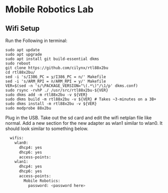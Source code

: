# Mobile Robotics Lab

## Wifi Setup
Run the Following in terminal:
```shell
sudo apt update
sudo apt upgrade
sudo apt install git build-essential dkms
sudo reboot
git clone https://github.com/cilynx/rtl88x2bu
cd rtl88x2bu/
sed -i 's/I386_PC = y/I386_PC = n/' Makefile
sed -i 's/ARM_RPI = n/ARM_RPI = y/' Makefile
VER=$(sed -n 's/\PACKAGE_VERSION="\(.*\)"/\1/p' dkms.conf)
sudo rsync -rvhP ./ /usr/src/rtl88x2bu-${VER}
sudo dkms add -m rtl88x2bu -v ${VER}
sudo dkms build -m rtl88x2bu -v ${VER} # Takes ~3-minutes on a 3B+
sudo dkms install -m rtl88x2bu -v ${VER}
sudo modprobe 88x2bu
```
Plug in the USB. Take out the sd card and edit the wifi netplan file like normal. Add a new section for the new adapter as wlan1 similar to wlan0. It should look similar to something below.
```bash
  wifis:
    wlan0:
      dhcp4: yes
      dhcp6: yes
      access-points:
    wlan1:
      dhcp4: yes
      dhcp6: yes
      access-points:
        Mobile Robotics:
          password: <password here>
```
